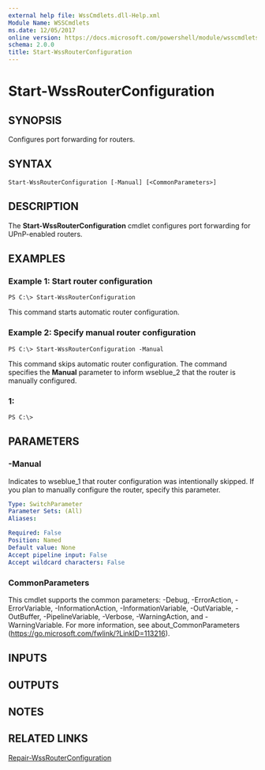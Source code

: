 ```yaml
---
external help file: WssCmdlets.dll-Help.xml
Module Name: WSSCmdlets
ms.date: 12/05/2017
online version: https://docs.microsoft.com/powershell/module/wsscmdlets/start-wssrouterconfiguration?view=windowsserver2012r2-ps&wt.mc_id=ps-gethelp
schema: 2.0.0
title: Start-WssRouterConfiguration
---
```


# Start-WssRouterConfiguration

## SYNOPSIS
Configures port forwarding for routers.

## SYNTAX

```
Start-WssRouterConfiguration [-Manual] [<CommonParameters>]
```

## DESCRIPTION
The **Start-WssRouterConfiguration** cmdlet configures port forwarding for UPnP-enabled routers.

## EXAMPLES

### Example 1: Start router configuration
```
PS C:\> Start-WssRouterConfiguration
```

This command starts automatic router configuration.

### Example 2: Specify manual router configuration
```
PS C:\> Start-WssRouterConfiguration -Manual
```

This command skips automatic router configuration.
The command specifies the **Manual** parameter to inform wseblue_2 that the router is manually configured.

### 1:
```
PS C:\>
```

## PARAMETERS

### -Manual
Indicates to wseblue_1 that router configuration was intentionally skipped.
If you plan to manually configure the router, specify this parameter.

```yaml
Type: SwitchParameter
Parameter Sets: (All)
Aliases: 

Required: False
Position: Named
Default value: None
Accept pipeline input: False
Accept wildcard characters: False
```

### CommonParameters
This cmdlet supports the common parameters: -Debug, -ErrorAction, -ErrorVariable, -InformationAction, -InformationVariable, -OutVariable, -OutBuffer, -PipelineVariable, -Verbose, -WarningAction, and -WarningVariable. For more information, see about_CommonParameters (https://go.microsoft.com/fwlink/?LinkID=113216).

## INPUTS

## OUTPUTS

## NOTES

## RELATED LINKS

[Repair-WssRouterConfiguration](./Repair-WssRouterConfiguration.md)

